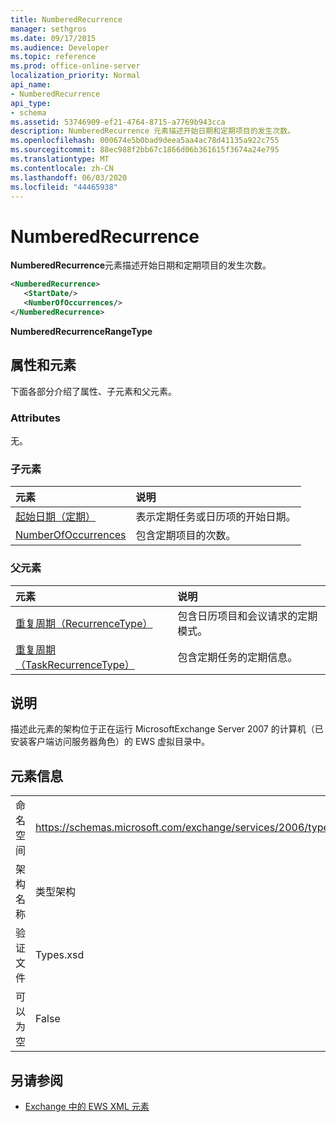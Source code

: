 ```yaml
---
title: NumberedRecurrence
manager: sethgros
ms.date: 09/17/2015
ms.audience: Developer
ms.topic: reference
ms.prod: office-online-server
localization_priority: Normal
api_name:
- NumberedRecurrence
api_type:
- schema
ms.assetid: 53746909-ef21-4764-8715-a7769b943cca
description: NumberedRecurrence 元素描述开始日期和定期项目的发生次数。
ms.openlocfilehash: 000674e5b0bad9deea5aa4ac78d41135a922c755
ms.sourcegitcommit: 88ec988f2bb67c1866d06b361615f3674a24e795
ms.translationtype: MT
ms.contentlocale: zh-CN
ms.lasthandoff: 06/03/2020
ms.locfileid: "44465938"
---
```

# <a name="numberedrecurrence"></a>NumberedRecurrence

**NumberedRecurrence**元素描述开始日期和定期项目的发生次数。 
  
```xml
<NumberedRecurrence>
   <StartDate/>
   <NumberOfOccurrences/>
</NumberedRecurrence>
```

 **NumberedRecurrenceRangeType**
## <a name="attributes-and-elements"></a>属性和元素

下面各部分介绍了属性、子元素和父元素。
  
### <a name="attributes"></a>Attributes

无。
  
### <a name="child-elements"></a>子元素

|**元素**|**说明**|
|:-----|:-----|
|[起始日期（定期）](startdate-recurrence.md) <br/> |表示定期任务或日历项的开始日期。  <br/> |
|[NumberOfOccurrences](numberofoccurrences.md) <br/> |包含定期项目的次数。  <br/> |
   
### <a name="parent-elements"></a>父元素

|**元素**|**说明**|
|:-----|:-----|
|[重复周期（RecurrenceType）](recurrence-recurrencetype.md) <br/> |包含日历项目和会议请求的定期模式。  <br/> |
|[重复周期（TaskRecurrenceType）](recurrence-taskrecurrencetype.md) <br/> |包含定期任务的定期信息。  <br/> |
   
## <a name="remarks"></a>说明

描述此元素的架构位于正在运行 MicrosoftExchange Server 2007 的计算机（已安装客户端访问服务器角色）的 EWS 虚拟目录中。
  
## <a name="element-information"></a>元素信息

|||
|:-----|:-----|
|命名空间  <br/> |https://schemas.microsoft.com/exchange/services/2006/types  <br/> |
|架构名称  <br/> |类型架构  <br/> |
|验证文件  <br/> |Types.xsd  <br/> |
|可以为空  <br/> |False  <br/> |
   
## <a name="see-also"></a>另请参阅



- [Exchange 中的 EWS XML 元素](ews-xml-elements-in-exchange.md)

